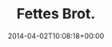 ---
retweeted: false
source: <a href="http://www.myplume.com/" rel="nofollow">Plume for Android</a>
entities:
  user_mentions: []
  urls: []
  symbols: []
  media:
  - expanded_url: https://twitter.com/bascht/status/451300081288089600/photo/1
    indices:
    - '13'
    - '35'
    url: http://t.co/VcHKjvNJLR
    media_url: http://pbs.twimg.com/media/BkNXCF5IQAA8Slv.jpg
    id_str: '451300081120329728'
    id: '451300081120329728'
    media_url_https: https://pbs.twimg.com/media/BkNXCF5IQAA8Slv.jpg
    sizes:
      small:
        w: '680'
        h: '510'
        resize: fit
      large:
        w: '1032'
        h: '774'
        resize: fit
      thumb:
        w: '150'
        h: '150'
        resize: crop
      medium:
        w: '1032'
        h: '774'
        resize: fit
    type: photo
    display_url: pic.twitter.com/VcHKjvNJLR
  hashtags: []
display_text_range:
- '0'
- '35'
favorite_count: '8'
id_str: '451300081288089600'
truncated: false
retweet_count: '0'
id: '451300081288089600'
possibly_sensitive: false
created_at: Wed Apr 02 10:08:18 +0000 2014
favorited: false
full_text: Fettes Brot.
lang: en
extended_entities:
  media:
  - expanded_url: https://twitter.com/bascht/status/451300081288089600/photo/1
    indices:
    - '13'
    - '35'
    url: http://t.co/VcHKjvNJLR
    media_url: http://pbs.twimg.com/media/BkNXCF5IQAA8Slv.jpg
    id_str: '451300081120329728'
    id: '451300081120329728'
    media_url_https: https://pbs.twimg.com/media/BkNXCF5IQAA8Slv.jpg
    sizes:
      small:
        w: '680'
        h: '510'
        resize: fit
      large:
        w: '1032'
        h: '774'
        resize: fit
      thumb:
        w: '150'
        h: '150'
        resize: crop
      medium:
        w: '1032'
        h: '774'
        resize: fit
    type: photo
    display_url: pic.twitter.com/VcHKjvNJLR
tags:
- pesos:twitter
date: '2014-04-02T10:08:18+00:00'
src: https://twitter.com/bascht/status/451300081288089600
original_url: https://twitter.com/bascht/status/451300081288089600
type: twitter_tweet
media_url: https://img.bascht.com/twitter/pbs.twimg.com/media/BkNXCF5IQAA8Slv.jpg
text: Fettes Brot.
title: Fettes Brot.

---